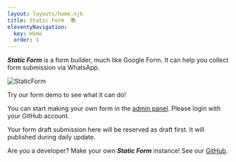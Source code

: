 ```yaml
---
layout: layouts/home.njk
title: Static Form  📚
eleventyNavigation:
  key: Home
  order: 1
---
```



***Static Form*** is a form builder, much like Google Form. It can help you collect form submission via WhatsApp. 

![StaticForm](/img/web.gif)


Try our form demo to see what it can do!

You can start making your own form in the [admin panel](/admin). Please login with your GitHub account.

Your form draft submission here will be reserved as draft first. It will published during daily update.

Are you a developer? Make your own ***Static Form*** instance! See our [GitHub](https://github.com/zulvkr/StaticForm).